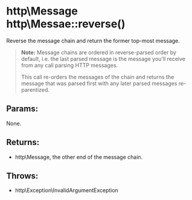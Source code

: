 # http\Message http\Messae::reverse()

Reverse the message chain and return the former top-most message.

> **Note:** Message chains are ordered in reverse-parsed order by default, i.e. the last parsed message is the message you'll receive from any call parsing HTTP messages.
>
> This call re-orders the messages of the chain and returns the message that was parsed first with any later parsed messages re-parentized.

## Params:

None.

## Returns:

* http\Message, the other end of the message chain.

## Throws:

* http\Exception\InvalidArgumentException
